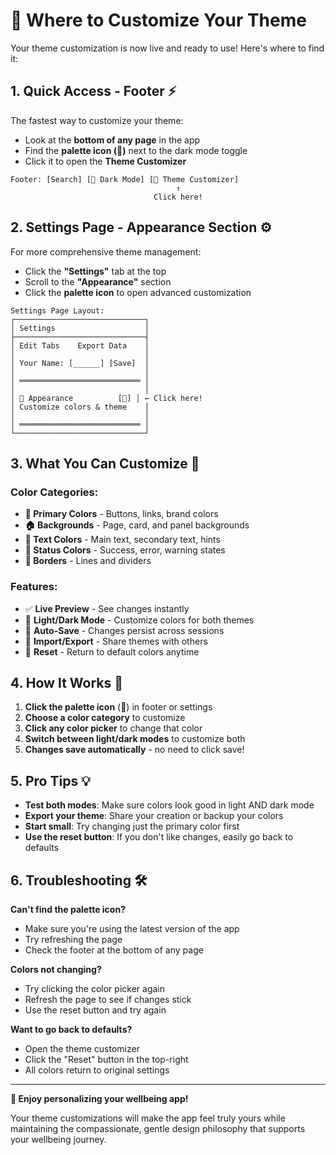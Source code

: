 # 🎨 Where to Customize Your Theme

Your theme customization is now live and ready to use! Here's where to find it:

## 1. **Quick Access - Footer** ⚡
The fastest way to customize your theme:

- Look at the **bottom of any page** in the app
- Find the **palette icon (🎨)** next to the dark mode toggle
- Click it to open the **Theme Customizer**

```
Footer: [Search] [🌙 Dark Mode] [🎨 Theme Customizer]
                                     ↑
                                Click here!
```

## 2. **Settings Page - Appearance Section** ⚙️
For more comprehensive theme management:

- Click the **"Settings"** tab at the top
- Scroll to the **"Appearance"** section  
- Click the **palette icon** to open advanced customization

```
Settings Page Layout:
┌─────────────────────────────┐
│ Settings                    │
├─────────────────────────────┤
│ Edit Tabs    Export Data    │
│                             │
│ Your Name: [______] [Save]  │
│                             │
│ ═══════════════════════════ │
│                             │
│ 🎨 Appearance          [🎨] │ ← Click here!
│ Customize colors & theme    │
│                             │
│ ═══════════════════════════ │
└─────────────────────────────┘
```

## 3. **What You Can Customize** 🎯

### Color Categories:
- **🎨 Primary Colors** - Buttons, links, brand colors
- **🏠 Backgrounds** - Page, card, and panel backgrounds  
- **📝 Text Colors** - Main text, secondary text, hints
- **🚦 Status Colors** - Success, error, warning states
- **🔲 Borders** - Lines and dividers

### Features:
- ✅ **Live Preview** - See changes instantly
- 🌙 **Light/Dark Mode** - Customize colors for both themes
- 💾 **Auto-Save** - Changes persist across sessions
- 📁 **Import/Export** - Share themes with others
- 🔄 **Reset** - Return to default colors anytime

## 4. **How It Works** 🔧

1. **Click the palette icon** (🎨) in footer or settings
2. **Choose a color category** to customize
3. **Click any color picker** to change that color
4. **Switch between light/dark modes** to customize both
5. **Changes save automatically** - no need to click save!

## 5. **Pro Tips** 💡

- **Test both modes**: Make sure colors look good in light AND dark mode
- **Export your theme**: Share your creation or backup your colors
- **Start small**: Try changing just the primary color first
- **Use the reset button**: If you don't like changes, easily go back to defaults

## 6. **Troubleshooting** 🛠️

**Can't find the palette icon?**
- Make sure you're using the latest version of the app
- Try refreshing the page
- Check the footer at the bottom of any page

**Colors not changing?**
- Try clicking the color picker again
- Refresh the page to see if changes stick
- Use the reset button and try again

**Want to go back to defaults?**
- Open the theme customizer
- Click the "Reset" button in the top-right
- All colors return to original settings

---

**🎉 Enjoy personalizing your wellbeing app!** 

Your theme customizations will make the app feel truly yours while maintaining the compassionate, gentle design philosophy that supports your wellbeing journey.